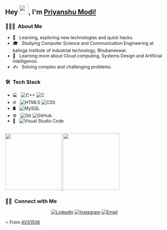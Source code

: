 ## Hey <img src="https://github.com/TheDudeThatCode/TheDudeThatCode/blob/master/Assets/Hi.gif" width="29px">, I'm [Priyanshu Modi!](https://kunal-kushwaha.github.io) 
<h3> 👨🏻‍💻 &nbsp;About Me </h3>

- 🤔 &nbsp; Learning, exploring new technologies and quick hacks.
- 🎓 &nbsp; Studying Computer Science and Communication Engineering at kalinga institute of industrial technology, Bhubaneswar.
- 🌱 &nbsp; Learning more about Cloud computing, Systems Design and Artificial Intelligence.
- ✍️ &nbsp; Solving complex and challenging problems.

<h3> 🛠 &nbsp;Tech Stack</h3>

- 💻 &nbsp;
  ![C++](https://img.shields.io/badge/-C++-333333?style=flat&logo=C%2B%2B&logoColor=00599C)
  ![C](https://img.shields.io/badge/-C-333333?style=flat&logo=C%2B%2B&logoColor=00599C)
- 🌐 &nbsp;
  ![HTML5](https://img.shields.io/badge/-HTML5-333333?style=flat&logo=HTML5)
  ![CSS](https://img.shields.io/badge/-CSS-333333?style=flat&logo=CSS3&logoColor=1572B6)
- 🛢 &nbsp;
  ![MySQL](https://img.shields.io/badge/-MySQL-333333?style=flat&logo=mysql)
- ⚙️ &nbsp;
  ![Git](https://img.shields.io/badge/-Git-333333?style=flat&logo=git)
  ![GitHub](https://img.shields.io/badge/-GitHub-333333?style=flat&logo=github)
- 🔧 &nbsp;
  ![Visual Studio Code](https://img.shields.io/badge/-Visual%20Studio%20Code-333333?style=flat&logo=visual-studio-code&logoColor=007ACC)

<br/>

<a href="https://github.com/priyanshumodi22">
  <img height="180em" src="https://github-readme-stats.vercel.app/api?username=priyanshumodi22&theme=buefy&show_icons=true" />
  <img height="180em" src="https://github-readme-stats.vercel.app/api/top-langs/?username=priyanshumodi22&theme=buefy&layout=compact" />
</a>

<br/>

<h3> 🤝🏻 &nbsp;Connect with Me </h3>

<p align="center">
<a href="https://www.linkedin.com/in/priyanshu-modi"><img alt="LinkedIn" src="https://img.shields.io/badge/LinkedIn-Priyanshu%20Modi-blue?style=flat-square&logo=linkedin"></a>
<a href="https://www.instagram.com/king_of_kings_pm/"><img alt="Instagram" src="https://img.shields.io/badge/Instagram-king_of_kings_pm-blue?style=flat-square&logo=instagram"></a>
<a href="mailto:priyanshumodi20012gmai.com"><img alt="Email" src="https://img.shields.io/badge/Email-priyanshumodi2001@gmail.com-blue?style=flat-square&logo=gmail"></a>
</p>

⭐️ From [AVS1508](https://github.com/AVS1508)
